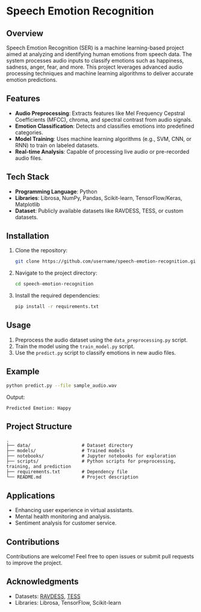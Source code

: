 
# Speech Emotion Recognition

## Overview
Speech Emotion Recognition (SER) is a machine learning-based project aimed at analyzing and identifying human emotions from speech data. The system processes audio inputs to classify emotions such as happiness, sadness, anger, fear, and more. This project leverages advanced audio processing techniques and machine learning algorithms to deliver accurate emotion predictions.

## Features
- **Audio Preprocessing**: Extracts features like Mel Frequency Cepstral Coefficients (MFCC), chroma, and spectral contrast from audio signals.
- **Emotion Classification**: Detects and classifies emotions into predefined categories.
- **Model Training**: Uses machine learning algorithms (e.g., SVM, CNN, or RNN) to train on labeled datasets.
- **Real-time Analysis**: Capable of processing live audio or pre-recorded audio files.

## Tech Stack
- **Programming Language**: Python
- **Libraries**: Librosa, NumPy, Pandas, Scikit-learn, TensorFlow/Keras, Matplotlib
- **Dataset**: Publicly available datasets like RAVDESS, TESS, or custom datasets.

## Installation
1. Clone the repository:
   ```bash
   git clone https://github.com/username/speech-emotion-recognition.git
   ```
2. Navigate to the project directory:
   ```bash
   cd speech-emotion-recognition
   ```
3. Install the required dependencies:
   ```bash
   pip install -r requirements.txt
   ```

## Usage
1. Preprocess the audio dataset using the `data_preprocessing.py` script.
2. Train the model using the `train_model.py` script.
3. Use the `predict.py` script to classify emotions in new audio files.

## Example
```bash
python predict.py --file sample_audio.wav
```
Output:
```
Predicted Emotion: Happy
```

## Project Structure
```
.
├── data/                   # Dataset directory
├── models/                 # Trained models
├── notebooks/              # Jupyter notebooks for exploration
├── scripts/                # Python scripts for preprocessing, training, and prediction
├── requirements.txt        # Dependency file
└── README.md               # Project description
```

## Applications
- Enhancing user experience in virtual assistants.
- Mental health monitoring and analysis.
- Sentiment analysis for customer service.

## Contributions
Contributions are welcome! Feel free to open issues or submit pull requests to improve the project.



## Acknowledgments
- Datasets: [RAVDESS](https://zenodo.org/record/1188976), [TESS](https://tspace.library.utoronto.ca/handle/1807/24487)
- Libraries: Librosa, TensorFlow, Scikit-learn
